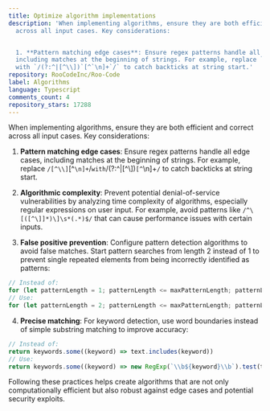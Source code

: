 ```yaml
---
title: Optimize algorithm implementations
description: 'When implementing algorithms, ensure they are both efficient and correct
  across all input cases. Key considerations:


  1. **Pattern matching edge cases**: Ensure regex patterns handle all edge cases,
  including matches at the beginning of strings. For example, replace `/[^\\]`[^`\n]+`/`
  with `/(?:^|[^\\])`[^`\n]+`/` to catch backticks at string start.'
repository: RooCodeInc/Roo-Code
label: Algorithms
language: Typescript
comments_count: 4
repository_stars: 17288
---
```


When implementing algorithms, ensure they are both efficient and correct across all input cases. Key considerations:

1. **Pattern matching edge cases**: Ensure regex patterns handle all edge cases, including matches at the beginning of strings. For example, replace `/[^\\]`[^`\n]+`/` with `/(?:^|[^\\])`[^`\n]+`/` to catch backticks at string start.

2. **Algorithmic complexity**: Prevent potential denial-of-service vulnerabilities by analyzing time complexity of algorithms, especially regular expressions on user input. For example, avoid patterns like `/^\[([^\]]*)\]\s*(.*)$/` that can cause performance issues with certain inputs.

3. **False positive prevention**: Configure pattern detection algorithms to avoid false matches. Start pattern searches from length 2 instead of 1 to prevent single repeated elements from being incorrectly identified as patterns:
```typescript
// Instead of:
for (let patternLength = 1; patternLength <= maxPatternLength; patternLength++) {
// Use:
for (let patternLength = 2; patternLength <= maxPatternLength; patternLength++) {
```

4. **Precise matching**: For keyword detection, use word boundaries instead of simple substring matching to improve accuracy:
```typescript
// Instead of:
return keywords.some((keyword) => text.includes(keyword))
// Use:
return keywords.some((keyword) => new RegExp(`\\b${keyword}\\b`).test(text))
```

Following these practices helps create algorithms that are not only computationally efficient but also robust against edge cases and potential security exploits.